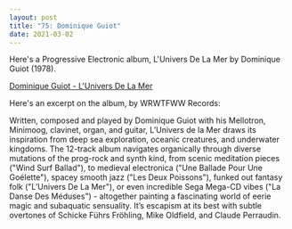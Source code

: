 ```yaml
---
layout: post
title: "75: Dominique Guiot"
date: 2021-03-02
---
```


Here's a Progressive Electronic album, L'Univers De La Mer by Dominique Guiot (1978).  

[Dominique Guiot - L'Univers De La Mer](https://youtu.be/aKvMLu0oTkU)  

Here's an excerpt on the album, by WRWTFWW Records:

Written, composed and played by Dominique Guiot with his Mellotron, Minimoog, clavinet, organ, and guitar, L’Univers de la Mer draws its inspiration from deep sea exploration, oceanic creatures, and underwater kingdoms. The 12-track album navigates organically through diverse mutations of the prog-rock and synth kind, from scenic meditation pieces ("Wind Surf Ballad"), to medieval electronica ("Une Ballade Pour Une Goélette"), spacey smooth jazz ("Les Deux Poissons"), funked out fantasy folk ("L’Univers De La Mer"), or even incredible Sega Mega-CD vibes ("La Danse Des Méduses") - altogether painting a fascinating world of eerie magic and subaquatic sensuality. It’s escapism at its best with subtle overtones of Schicke Führs Fröhling, Mike Oldfield, and Claude Perraudin. 